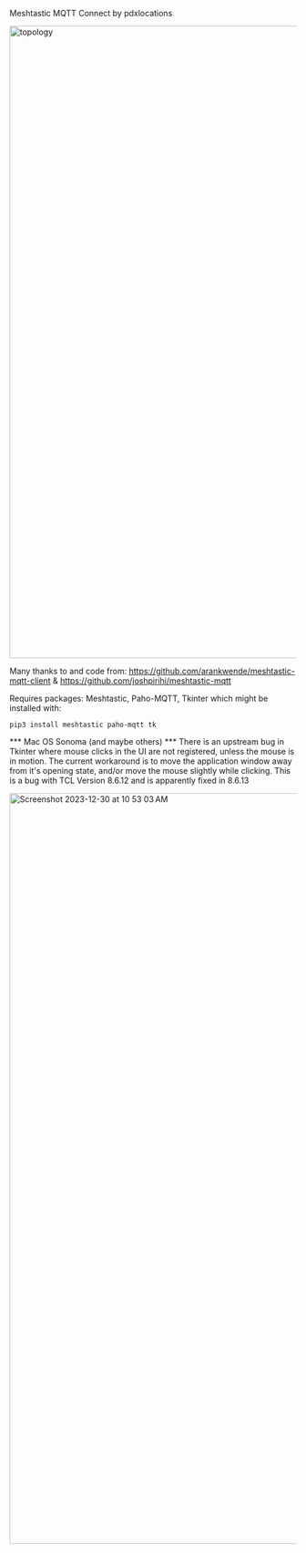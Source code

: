Meshtastic MQTT Connect by pdxlocations

<img width="1110" alt="topology" src="https://github.com/pdxlocations/Meshtastic-MQTT-Connect/assets/117498748/a0bf657d-2f91-4b7e-8f77-95cecb621153">


Many thanks to and code from: https://github.com/arankwende/meshtastic-mqtt-client & https://github.com/joshpirihi/meshtastic-mqtt

Requires packages: Meshtastic, Paho-MQTT, Tkinter which might be installed with:

`pip3 install meshtastic paho-mqtt tk`

*** Mac OS Sonoma (and maybe others) ***
There is an upstream bug in Tkinter where mouse clicks in the UI are not registered, unless the mouse is in motion.
The current workaround is to move the application window away from it's opening state, and/or move the mouse slightly while clicking.
This is a bug with TCL Version 8.6.12 and is apparently fixed in 8.6.13

<img width="1318" alt="Screenshot 2023-12-30 at 10 53 03 AM" src="https://github.com/pdxlocations/Meshtastic-MQTT-Connect/assets/117498748/1914d86d-39e7-46de-99e5-038fdbf4e54c">
